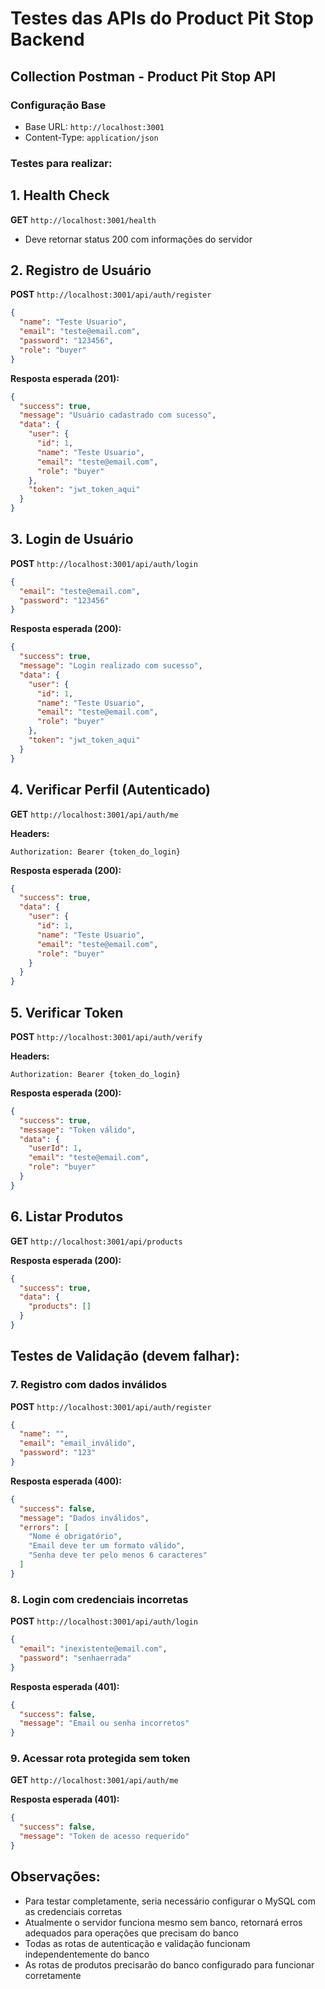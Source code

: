 # Testes das APIs do Product Pit Stop Backend

## Collection Postman - Product Pit Stop API

### Configuração Base
- Base URL: `http://localhost:3001`
- Content-Type: `application/json`

### Testes para realizar:

## 1. Health Check
**GET** `http://localhost:3001/health`
- Deve retornar status 200 com informações do servidor

## 2. Registro de Usuário
**POST** `http://localhost:3001/api/auth/register`

```json
{
  "name": "Teste Usuario",
  "email": "teste@email.com",
  "password": "123456",
  "role": "buyer"
}
```

**Resposta esperada (201):**
```json
{
  "success": true,
  "message": "Usuário cadastrado com sucesso",
  "data": {
    "user": {
      "id": 1,
      "name": "Teste Usuario",
      "email": "teste@email.com",
      "role": "buyer"
    },
    "token": "jwt_token_aqui"
  }
}
```

## 3. Login de Usuário
**POST** `http://localhost:3001/api/auth/login`

```json
{
  "email": "teste@email.com",
  "password": "123456"
}
```

**Resposta esperada (200):**
```json
{
  "success": true,
  "message": "Login realizado com sucesso",
  "data": {
    "user": {
      "id": 1,
      "name": "Teste Usuario",
      "email": "teste@email.com",
      "role": "buyer"
    },
    "token": "jwt_token_aqui"
  }
}
```

## 4. Verificar Perfil (Autenticado)
**GET** `http://localhost:3001/api/auth/me`

**Headers:**
```
Authorization: Bearer {token_do_login}
```

**Resposta esperada (200):**
```json
{
  "success": true,
  "data": {
    "user": {
      "id": 1,
      "name": "Teste Usuario",
      "email": "teste@email.com",
      "role": "buyer"
    }
  }
}
```

## 5. Verificar Token
**POST** `http://localhost:3001/api/auth/verify`

**Headers:**
```
Authorization: Bearer {token_do_login}
```

**Resposta esperada (200):**
```json
{
  "success": true,
  "message": "Token válido",
  "data": {
    "userId": 1,
    "email": "teste@email.com",
    "role": "buyer"
  }
}
```

## 6. Listar Produtos
**GET** `http://localhost:3001/api/products`

**Resposta esperada (200):**
```json
{
  "success": true,
  "data": {
    "products": []
  }
}
```

## Testes de Validação (devem falhar):

### 7. Registro com dados inválidos
**POST** `http://localhost:3001/api/auth/register`

```json
{
  "name": "",
  "email": "email_inválido",
  "password": "123"
}
```

**Resposta esperada (400):**
```json
{
  "success": false,
  "message": "Dados inválidos",
  "errors": [
    "Nome é obrigatório",
    "Email deve ter um formato válido",
    "Senha deve ter pelo menos 6 caracteres"
  ]
}
```

### 8. Login com credenciais incorretas
**POST** `http://localhost:3001/api/auth/login`

```json
{
  "email": "inexistente@email.com",
  "password": "senhaerrada"
}
```

**Resposta esperada (401):**
```json
{
  "success": false,
  "message": "Email ou senha incorretos"
}
```

### 9. Acessar rota protegida sem token
**GET** `http://localhost:3001/api/auth/me`

**Resposta esperada (401):**
```json
{
  "success": false,
  "message": "Token de acesso requerido"
}
```

## Observações:
- Para testar completamente, seria necessário configurar o MySQL com as credenciais corretas
- Atualmente o servidor funciona mesmo sem banco, retornará erros adequados para operações que precisam do banco
- Todas as rotas de autenticação e validação funcionam independentemente do banco
- As rotas de produtos precisarão do banco configurado para funcionar corretamente